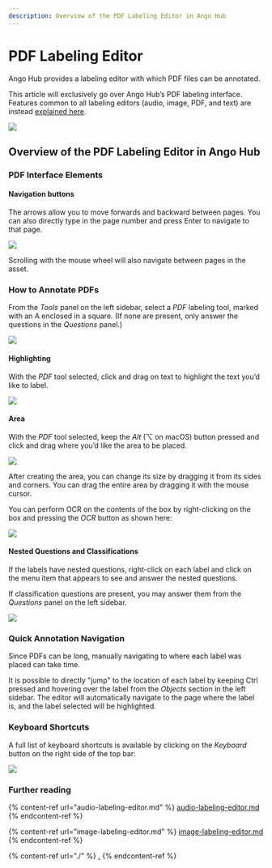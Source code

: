 ```yaml
---
description: Overview of the PDF Labeling Editor in Ango Hub
---
```


# PDF Labeling Editor

Ango Hub provides a labeling editor with which PDF files can be annotated.

This article will exclusively go over Ango Hub’s PDF labeling interface. Features common to all labeling editors (audio, image, PDF, and text) are instead [explained here](./).

![](<../../.gitbook/assets/image (163).png>)

## Overview of the PDF Labeling Editor in Ango Hub <a href="#pdf-interface-elements" id="pdf-interface-elements"></a>

### PDF Interface Elements <a href="#pdf-interface-elements" id="pdf-interface-elements"></a>

#### Navigation buttons <a href="#navigation-buttons" id="navigation-buttons"></a>

The arrows allow you to move forwards and backward between pages. You can also directly type in the page number and press Enter to navigate to that page.

![](<../../.gitbook/assets/image (225).png>)

Scrolling with the mouse wheel will also navigate between pages in the asset.

### How to Annotate PDFs <a href="#how-to-annotate-pdfs" id="how-to-annotate-pdfs"></a>

From the _Tools_ panel on the left sidebar, select a _PDF_ labeling tool, marked with an A enclosed in a square. (If none are present, only answer the questions in the _Questions_ panel.)

![](<../../.gitbook/assets/image (160).png>)

#### Highlighting <a href="#highlighting" id="highlighting"></a>

With the _PDF_ tool selected, click and drag on text to highlight the text you’d like to label.

![](<../../.gitbook/assets/image (208).png>)

#### Area <a href="#bounding-box" id="bounding-box"></a>

With the _PDF_ tool selected, keep the _Alt_ (⌥ on macOS) button pressed and click and drag where you’d like the area to be placed.

![](<../../.gitbook/assets/image (284).png>)

After creating the area, you can change its size by dragging it from its sides and corners. You can drag the entire area by dragging it with the mouse cursor.

You can perform OCR on the contents of the box by right-clicking on the box and pressing the <img src="../../.gitbook/assets/image (436).png" alt="" data-size="line">_OCR_ button as shown here:

![](<../../.gitbook/assets/image (236).png>)

#### Nested Questions and Classifications <a href="#nested-questions-and-classifications" id="nested-questions-and-classifications"></a>

If the labels have nested questions, right-click on each label and click on the menu item that appears to see and answer the nested questions.

If classification questions are present, you may answer them from the _Questions_ panel on the left sidebar.

![](<../../.gitbook/assets/image (306).png>)

### Quick Annotation Navigation

Since PDFs can be long, manually navigating to where each label was placed can take time.

It is possible to directly "jump" to the location of each label by keeping Ctrl pressed and hovering over the label from the _Objects_ section in the left sidebar. The editor will automatically navigate to the page where the label is, and the label selected will be highlighted. &#x20;

### Keyboard Shortcuts <a href="#keyboard-shortcuts" id="keyboard-shortcuts"></a>

A full list of keyboard shortcuts is available by clicking on the _Keyboard_ button on the right side of the top bar:

![](<../../.gitbook/assets/image (447).png>)

### Further reading

{% content-ref url="audio-labeling-editor.md" %}
[audio-labeling-editor.md](audio-labeling-editor.md)
{% endcontent-ref %}

{% content-ref url="image-labeling-editor.md" %}
[image-labeling-editor.md](image-labeling-editor.md)
{% endcontent-ref %}

{% content-ref url="./" %}
[.](./)
{% endcontent-ref %}
